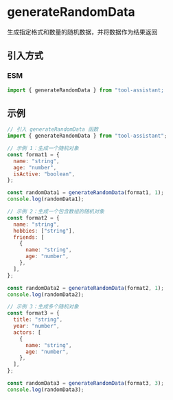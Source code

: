 # generateRandomData

生成指定格式和数量的随机数据，并将数据作为结果返回

## 引入方式

<!-- ### CJS

```javascript
const { generateRandomData } = require("tool-assistant");
``` -->

### ESM

```javascript
import { generateRandomData } from "tool-assistant;
```

## 示例

```javascript
// 引入 generateRandomData 函数
import { generateRandomData } from "tool-assistant";

// 示例 1：生成一个随机对象
const format1 = {
  name: "string",
  age: "number",
  isActive: "boolean",
};

const randomData1 = generateRandomData(format1, 1);
console.log(randomData1);

// 示例 2：生成一个包含数组的随机对象
const format2 = {
  name: "string",
  hobbies: ["string"],
  friends: [
    {
      name: "string",
      age: "number",
    },
  ],
};

const randomData2 = generateRandomData(format2, 1);
console.log(randomData2);

// 示例 3：生成多个随机对象
const format3 = {
  title: "string",
  year: "number",
  actors: [
    {
      name: "string",
      age: "number",
    },
  ],
};

const randomData3 = generateRandomData(format3, 3);
console.log(randomData3);
```
